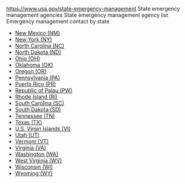 

https://www.usa.gov/state-emergency-management
State emergency management agencies
State emergency management agency list
Emergency management contact by state

* [New Mexico (NM)](https://www.dhsem.nm.gov/)
* [New York (NY)](https://www.dhses.ny.gov/office-emergency-management)
* [North Carolina (NC)](https://www.ncdps.gov/our-organization/emergency-management)
* [North Dakota (ND)](https://www.des.nd.gov/)
* [Ohio (OH)](https://ema.ohio.gov/)
* [Oklahoma (OK)](https://oklahoma.gov/oem.html)
* [Oregon (OR)](https://www.oregon.gov/OEM/Pages/default.aspx)
* [Pennsylvania (PA)](https://www.pema.pa.gov/Pages/default.aspx)
* [Puerto Rico (PR)](https://manejodeemergencias.pr.gov/)
* [Republic of Palau (PW)](https://www.palaugov.pw/the-national-emergency-management-office/)
* [Rhode Island (RI)](https://riema.ri.gov/)
* [South Carolina (SC)](https://www.scemd.org/)
* [South Dakota (SD)](https://dps.sd.gov/emergency-services/emergency-management)
* [Tennessee (TN)](https://www.tn.gov/tema.html)
* [Texas (TX)](https://www.tdem.texas.gov/)
* [U.S. Virgin Islands (VI)](https://vitema.vi.gov/)
* [Utah (UT)](https://dem.utah.gov/)
* [Vermont (VT)](https://vem.vermont.gov/)
* [Virginia (VA)](https://www.vaemergency.gov/)
* [Washington (WA)](https://mil.wa.gov/emergency-management-division)
* [West Virginia (WV)](https://emd.wv.gov/Pages/default.aspx)
* [Wisconsin (WI)](https://wem.wi.gov/)
* [Wyoming (WY)](https://hls.wyo.gov/)
